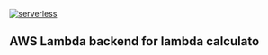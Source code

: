 [![serverless](http://public.serverless.com/badges/v3.svg)](http://www.serverless.com)

## AWS Lambda backend for lambda calculato


